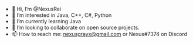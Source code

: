 - 👋 Hi, I’m @NexusRei
- 👀 I’m interested in Java, C++, C#, Python
- 🌱 I’m currently learning Java
- 💞️ I’m looking to collaborate on open source projects.
- 📫 How to reach me: nexusgrayx@gmail.com or Nexus#7374 on Discord

